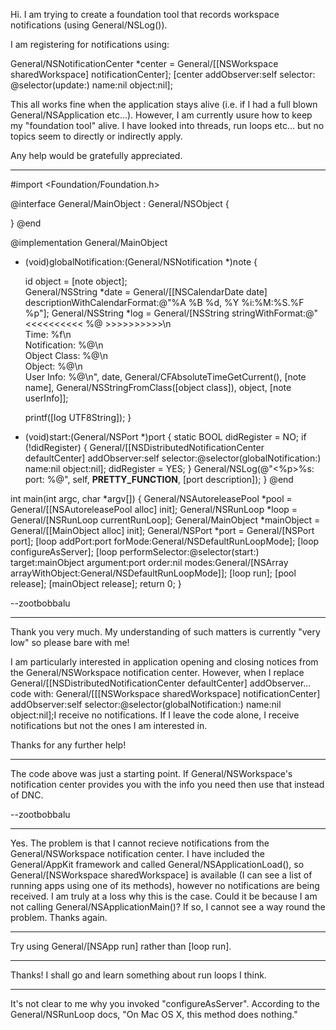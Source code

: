 Hi. I am trying to create a foundation tool that records workspace notifications (using General/NSLog()).

I am registering for notifications using:

General/NSNotificationCenter *center = General/[[NSWorkspace sharedWorkspace] notificationCenter]; 
[center addObserver:self selector: @selector(update:) name:nil object:nil];

This all works fine when the application stays alive (i.e. if I had a full blown General/NSApplication etc...). However, I am currently usure how to keep my "foundation tool" alive. I have looked into threads, run loops etc... but no topics seem to directly or indirectly apply. 

Any help would be gratefully appreciated.

----

    
#import <Foundation/Foundation.h>

@interface General/MainObject : General/NSObject {

}
@end

@implementation General/MainObject
- (void)globalNotification:(General/NSNotification *)note {

	id object = [note object];	
	General/NSString *date = General/[[NSCalendarDate date] descriptionWithCalendarFormat:@"%A %B %d, %Y %i:%M:%S.%F %p"];
	General/NSString *log = General/[NSString stringWithFormat:@"\
<<<<<<<<<<  %@  >>>>>>>>>>\n\
Time: %f\n\
Notification: %@\n\
Object Class: %@\n\
Object: %@\n\
User Info: %@\n",
			date, 
			General/CFAbsoluteTimeGetCurrent(),
			[note name],
			General/NSStringFromClass([object class]),
			object,
			[note userInfo]];
			
	printf([log UTF8String]);
}

- (void)start:(General/NSPort *)port {
	static BOOL didRegister = NO;
	if (!didRegister) {
		General/[[NSDistributedNotificationCenter defaultCenter] addObserver:self
															selector:@selector(globalNotification:)
																name:nil
															  object:nil];
		didRegister = YES;
	}
	General/NSLog(@"<%p>%s: port: %@", self, __PRETTY_FUNCTION__, [port description]);
}
@end

int main(int argc, char *argv[]) {
	General/NSAutoreleasePool *pool = General/[[NSAutoreleasePool alloc] init];
	General/NSRunLoop *loop = General/[NSRunLoop currentRunLoop];
	General/MainObject *mainObject = General/[[MainObject alloc] init];
	General/NSPort *port = General/[NSPort port];
	[loop addPort:port forMode:General/NSDefaultRunLoopMode];
	[loop configureAsServer];
	[loop performSelector:@selector(start:) 
				   target:mainObject 
				 argument:port 
					order:nil 
					modes:General/[NSArray arrayWithObject:General/NSDefaultRunLoopMode]];
	[loop run];
	[pool release];
	[mainObject release];
	return 0;
}


--zootbobbalu

----

Thank you very much. My understanding of such matters is currently "very low" so please bare with me! 

I am particularly interested in application opening and closing notices from the General/NSWorkspace notification center. However, when I replace General/[[NSDistributedNotificationCenter defaultCenter] addObserver... code with:     General/[[[NSWorkspace sharedWorkspace] notificationCenter] addObserver:self selector:@selector(globalNotification:) name:nil object:nil];I receive no notifications. If I leave the code alone, I receive notifications but not the ones I am interested in.

Thanks for any further help!

----

The code above was just a starting point. If General/NSWorkspace's notification center provides you with the info you need then use that instead of DNC.

--zootbobbalu

----

Yes. The problem is that I cannot recieve notifications from the General/NSWorkspace notification center. I have included the General/AppKit framework and called General/NSApplicationLoad(), so General/[NSWorkspace sharedWorkspace] is available (I can see a list of running apps using one of its methods), however no notifications are being received. I am truly at a loss why this is the case. Could it be because I am not calling General/NSApplicationMain()? If so, I cannot see a way round the problem. Thanks again.

----

Try using     General/[NSApp run] rather than     [loop run].

----

Thanks! I shall go and learn something about run loops I think.

----

It's not clear to me why you invoked "configureAsServer". According to the General/NSRunLoop docs, "On Mac OS X, this method does nothing."